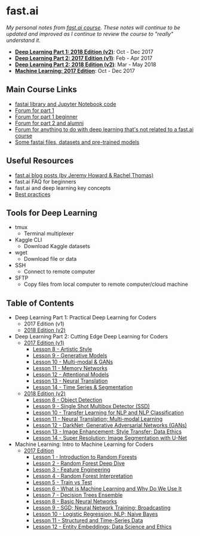 # fast.ai

_My personal notes from [fast.ai course](http://www.fast.ai/). These notes will continue to be updated and improved as I continue to review the course to "really" understand it._

* [**Deep Learning Part 1: 2018 Edition \(v2\)**](deep-learning-part-1/2018-edition/): Oct - Dec 2017
* [**Deep Learning Part 2: 2017 Edition \(v1\)**](deep-learning-part-2/2017-edition/): Feb - Apr 2017
* [**Deep Learning Part 2: 2018 Edition \(v2\)**](deep-learning-part-2/2018-edition/): Mar - May 2018
* [**Machine Learning: 2017 Edition**](machine-learning/2017-edition/): Oct - Dec 2017

## Main Course Links

* [fastai library and Jupyter Notebook code](https://github.com/fastai/fastai)
* [Forum for part 1](http://forums.fast.ai/c/part1-v2)
* [Forum for part 1 beginner](http://forums.fast.ai/c/part1v2-beg)
* [Forum for part 2 and alumni](http://forums.fast.ai/c/part2-v2)
* [Forum for anything to do with deep learning that's not related to a fast.ai course](http://forums.fast.ai/c/deep-learning)
* [Some fastai files, datasets and pre-trained models](http://files.fast.ai/)

## Useful Resources

* [fast.ai blog posts \(by Jeremy Howard & Rachel Thomas\)](http://www.fast.ai/topics/)
* fast.ai FAQ for beginners
* fast.ai and deep learning key concepts
* [Best practices](http://forums.fast.ai/t/30-best-practices/12344)

## Tools for Deep Learning

* tmux
  * Terminal multiplexer
* Kaggle CLI
  * Download Kaggle datasets
* wget
  * Download file or data
* SSH
  * Connect to remote computer
* SFTP
  * Copy files from local computer to remote computer/cloud machine

## Table of Contents

* Deep Learning Part 1: Practical Deep Learning for Coders
  * 2017 Edition \(v1\)
  * [2018 Edition \(v2\)](deep-learning-part-1/2018-edition/)
* Deep Learning Part 2: Cutting Edge Deep Learning for Coders
  * [2017 Edition \(v1\)](deep-learning-part-2/2017-edition/)
    * [Lesson 8 - Artistic Style](deep-learning-part-2/2017-edition/lesson-8-artistic-style.md)
    * [Lesson 9 - Generative Models](deep-learning-part-2/2017-edition/lesson-9-generative-models.md)
    * [Lesson 10 - Multi-modal & GANs](deep-learning-part-2/2017-edition/lesson-10-multi-modal-and-gans.md)
    * [Lesson 11 - Memory Networks](deep-learning-part-2/2017-edition/lesson-11-memory-networks.md)
    * [Lesson 12 - Attentional Models](deep-learning-part-2/2017-edition/lesson-12-attentional-models.md)
    * [Lesson 13 - Neural Translation](deep-learning-part-2/2017-edition/lesson-13-neural-translation.md)
    * [Lesson 14 - Time Series & Segmentation](deep-learning-part-2/2017-edition/lesson-14-time-series-and-segmentation.md)
  * [2018 Edition \(v2\)](deep-learning-part-2/2018-edition/)
    * [Lesson 8 - Object Detection](deep-learning-part-2/2018-edition/lesson-8-object-detection.md)
    * [Lesson 9 - Single Shot Multibox Detector \(SSD\)](deep-learning-part-2/2018-edition/lesson-9-multi-object-detection.md)
    * [Lesson 10 - Transfer Learning for NLP and NLP Classification](deep-learning-part-2/2018-edition/lesson-10-transfer-learning-nlp.md)
    * [Lesson 11 - Neural Translation; Multi-modal Learning](deep-learning-part-2/2018-edition/lesson-11-neural-translation.md)
    * [Lesson 12 - DarkNet; Generative Adversarial Networks \(GANs\)](deep-learning-part-2/2018-edition/lesson-12-gan.md)
    * [Lesson 13 - Image Enhancement; Style Transfer; Data Ethics](deep-learning-part-2/2018-edition/lesson-13-image-enhancement.md)
    * [Lesson 14 - Super Resolution; Image Segmentation with U-Net](deep-learning-part-2/2018-edition/lesson-14-image-segmentation.md)
* Machine Learning: Intro to Machine Learning for Coders
  * [2017 Edition](machine-learning/2017-edition/)
    * [Lesson 1 - Introduction to Random Forests](machine-learning/2017-edition/lesson-1-intro-random-forests.md)
    * [Lesson 2 - Random Forest Deep Dive](machine-learning/2017-edition/lesson-2-random-forest-deep-dive.md)
    * [Lesson 3 - Feature Engineering](machine-learning/2017-edition/lesson-3-feature-engineering.md)
    * [Lesson 4 - Random Forest Interpretation](machine-learning/2017-edition/lesson-4-random-forest-interpretation.md)
    * [Lesson 5 - Train vs Test](machine-learning/2017-edition/lesson-5-train-vs-test.md)
    * [Lesson 6 - What is Machine Learning and Why Do We Use It](machine-learning/2017-edition/lesson-6-what-is-ml-and-why.md)
    * [Lesson 7 - Decision Trees Ensemble](machine-learning/2017-edition/lesson-7-decision-trees-ensemble.md)
    * [Lesson 8 - Basic Neural Networks](machine-learning/2017-edition/lesson-8-basic-neaural-nets.md)
    * [Lesson 9 - SGD; Neural Network Training; Broadcasting](machine-learning/2017-edition/lesson-9-broadcasting-matrix-multiplication.md)
    * [Lesson 10 - Logistic Regression; NLP; Naive Bayes](machine-learning/2017-edition/lesson-10-regression-nlp-naive-bayes.md)
    * [Lesson 11 - Structured and Time-Series Data](machine-learning/2017-edition/lesson-11-structured-time-series-data.md)
    * [Lesson 12 - Entity Embeddings; Data Science and Ethics](machine-learning/2017-edition/lesson-12-embeddings-datascience-ethics.md)
